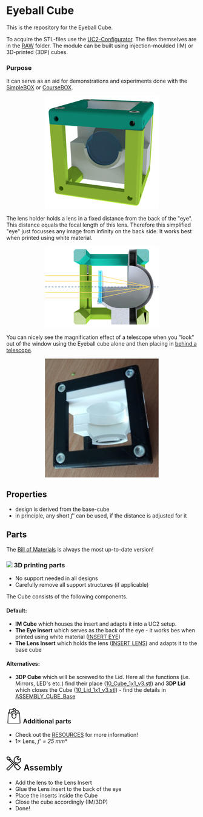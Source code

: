 # Eyeball Cube
This is the repository for the Eyeball Cube.

To acquire the STL-files use the [UC2-Configurator](). The files themselves are in the [RAW](../RAW/STL) folder. The module can be built using injection-moulded (IM) or 3D-printed (3DP) cubes.

### Purpose
It can serve as an aid for demonstrations and experiments done with the [SimpleBOX](../../TheBOX/SimpleBOX) or [CourseBOX](../../TheBOX/CourseBOX).

<p align="center">
<img src="./IMAGES/Assembly_Cube_Eyeball_v2_01.png" width="300">
</p>

The lens holder holds a lens in a fixed distance from the back of the "eye". This distance equals the focal length of this lens. Therefore this simplified "eye" just focusses any image from infinity on the back side. It works best when printed using white material.
<p align="center">
<img src="./IMAGES/Assembly_Cube_Eyeball_v2_02.png" width="300">
</p>

You can nicely see the magnification effect of a telescope when you "look" out of the window using the Eyeball cube alone and then placing in [behind a telescope](../../APPLICATIONS/APP_SIMPLE-Telescope).

<p align="center">
<img src="./IMAGES/Assembly_Cube_Eyeball_v2_03.jpg" width="300">
</p>

## Properties
* design is derived from the base-cube
* in principle, any short *f'* can be used, if the distance is adjusted for it

## Parts
The [Bill of Materials](https://docs.google.com/spreadsheets/d/1U1MndGKRCs0LKE5W8VGreCv9DJbQVQv7O6kgLlB6ZmE/edit?usp=sharing) is always the most up-to-date version!

### <img src="../IMAGES/P.png" height="40"> 3D printing parts
* No support needed in all designs
* Carefully remove all support structures (if applicable)

The Cube consists of the following components.

#### Default:
* **IM Cube** which houses the insert and adapts it into a UC2 setup.
* **The Eye Insert** which serves as the back of the eye - it works bes when printed using white material ([INSERT EYE](./STL/Assembly_Cube_Eyeball_v2_20_Cube_Insert_Eye_1.stl))
* **The Lens Insert** which holds the lens ([INSERT LENS](./STL/Assembly_Cube_Eyeball_v2_20_Cube_Insert_Eye_Lens_2.stl)) and adapts it to the base cube

#### Alternatives:
* **3DP Cube** which will be screwed to the Lid. Here all the functions (i.e. Mirrors, LED's etc.) find their place ([10_Cube_1x1_v3.stl](../RAW/STL)) and **3DP Lid** which closes the Cube ([10_Lid_1x1_v3.stl](../RAW/STL)) - find the details in [ASSEMBLY_CUBE_Base](../ASSEMBLY_CUBE_Base)

### <img src="./IMAGES/B.png" height="40"> Additional parts
* Check out the [RESOURCES](../../TUTORIALS/RESOURCES) for more information!
* 1× Lens, *f' = 25 mm**

## <img src="./IMAGES/A.png" height="40"> Assembly
* Add the lens to the Lens Insert
* Glue the Lens insert to the back of the eye
* Place the inserts inside the Cube
* Close the cube accordingly (IM/3DP)
* Done!
